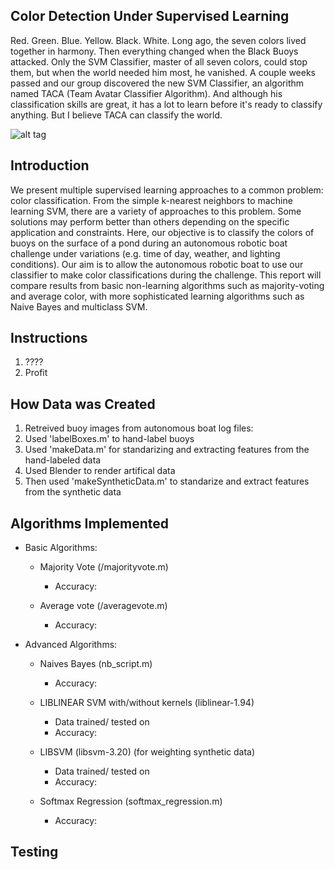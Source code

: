 ## Color Detection Under Supervised Learning

Red. Green. Blue. Yellow. Black. White. Long ago, the seven colors lived together in harmony. Then everything changed when the Black Buoys attacked. Only the SVM Classifier, master of all seven colors, could stop them, but when the world needed him most, he vanished. A couple weeks passed and our group discovered the new SVM Classifier, an algorithm named TACA (Team Avatar Classifier Algorithm). And although his classification skills are great, it has a lot to learn before it's ready to classify anything. But I believe TACA can classify the world.

![alt tag](https://github.com/andersct/Team_Avatar/blob/master/fire_nation.jpg)

## Introduction

We present multiple supervised learning approaches to a common problem: color classification. From the simple k-nearest neighbors to machine learning SVM, there are a variety of approaches to this problem. Some solutions may perform better than others depending on the specific application and constraints. Here, our objective is to classify the colors of buoys on the surface of a pond during an autonomous robotic boat challenge under variations (e.g. time of day, weather, and lighting conditions). Our aim is to allow the autonomous robotic boat to use our classifier to make color classifications during the challenge. This report will compare results from basic non-learning algorithms such as majority-voting and average color, with more sophisticated learning algorithms such as Naive Bayes and multiclass SVM. 

## Instructions

1. ????
2. Profit

## How Data was Created

1. Retreived buoy images from autonomous boat log files:
2. Used 'labelBoxes.m' to hand-label buoys
3. Used 'makeData.m' for standarizing and extracting features from the hand-labeled data
4. Used Blender to render artifical data
5. Then used 'makeSyntheticData.m' to standarize and extract features from the synthetic data

## Algorithms Implemented
* Basic Algorithms:

	* Majority Vote (/majorityvote.m)
		* Accuracy:

	* Average vote  (/averagevote.m)
		* Accuracy:

* Advanced Algorithms:

	* Naives Bayes (nb_script.m)
		* Accuracy:

	* LIBLINEAR SVM with/without kernels (liblinear-1.94)
		* Data trained/ tested on
		* Accuracy:

	* LIBSVM (libsvm-3.20) (for weighting synthetic data)
		* Data trained/ tested on
		* Accuracy:

	* Softmax Regression (softmax_regression.m)
		* Accuracy:

## Testing
